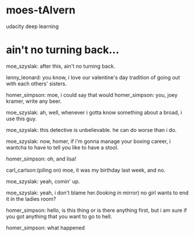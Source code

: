 # moes-tAIvern
udacity deep learning

# ain't no turning back...
moe_szyslak: after this, ain't no turning back.


lenny_leonard: you know, i love our valentine's day tradition of going out with each others' sisters.


homer_simpson: moe, i could say that would homer_simpson: you, joey kramer, write any beer.


moe_szyslak: ah, well, whenever i gotta know something about a broad, i use this guy.


moe_szyslak: this detective is unbelievable. he can do worse than i do.


moe_szyslak: now, homer, if i'm gonna manage your boxing career, i wantcha to have to tell you like to have a stool.


homer_simpson: oh, and lisa!


carl_carlson:(piling on) moe, it was my birthday last week, and no.


moe_szyslak: yeah, comin' up.


moe_szyslak: yeah, i don't blame her.(looking in mirror) no girl wants to end it in the ladies room?


homer_simpson: hello, is this thing or is there anything first, but i am sure if you got anything that you want to go to hell.


homer_simpson: what happened
